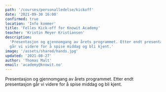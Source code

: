```yaml
---
path: '/courses/personalledelse/kickoff'
date: '2021-09-30 16:00'
confirmed: true
location: 'Info kommer'
title: 'Felles Kick-off for Knowit Academy'
teacher: 'Kristin Meyer Kristiansen'
description:
  'Presentasjon og gjennomgang av årets programmet. Etter endt presentasjon
  går vi videre for å spise middag og bli kjent.'
image: '/assets/shared/hands.jpg'
updated: '2021-08-27'
author: 'Thomas Malt'
email: 'academy@knowit.no'
---
```


Presentasjon og gjennomgang av årets programmet. Etter endt presentasjon går
vi videre for å spise middag og bli kjent.
